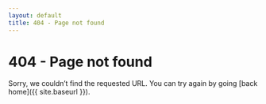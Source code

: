 ```yaml
---
layout: default
title: 404 - Page not found
---
```

404 - Page not found
====================
Sorry, we couldn’t find the requested URL. You can try again by going [back home]({{ site.baseurl }}).
